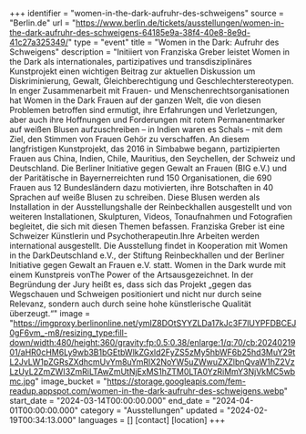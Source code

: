 +++
identifier = "women-in-the-dark-aufruhr-des-schweigens"
source = "Berlin.de"
url = "https://www.berlin.de/tickets/ausstellungen/women-in-the-dark-aufruhr-des-schweigens-64185e9a-38f4-40e8-8e9d-41c27a325349/"
type = "event"
title = "Women in the Dark: Aufruhr des Schweigens"
description = "Initiiert von Franziska Greber leistet Women in the Dark als internationales, partizipatives und transdisziplinäres Kunstprojekt einen wichtigen Beitrag zur aktuellen Diskussion um Diskriminierung, Gewalt, Gleichberechtigung und Geschlechterstereotypen.
In enger Zusammenarbeit mit Frauen- und Menschenrechtsorganisationen hat Women in the Dark Frauen auf der ganzen Welt, die von diesen Problemen betroffen sind ermutigt, ihre Erfahrungen und Verletzungen, aber auch ihre Hoffnungen und Forderungen mit rotem Permanentmarker auf weißen Blusen aufzuschreiben – in Indien waren es Schals – mit dem Ziel, den Stimmen von Frauen Gehör zu verschaffen. An diesem langfristigen Kunstprojekt, das 2016 in Simbabwe begann, partizipierten Frauen aus China, Indien, Chile, Mauritius, den Seychellen, der Schweiz und Deutschland.
Die Berliner Initiative gegen Gewalt an Frauen (BIG e.V.) und der Paritätische in Bayernerreichten rund 150 Organisationen, die 690 Frauen aus 12 Bundesländern dazu motivierten, ihre Botschaften in 40 Sprachen auf weiße Blusen zu schreiben.
Diese Blusen werden als Installation in der Ausstellungshalle der Reinbeckhallen ausgestellt und von weiteren Installationen, Skulpturen, Videos, Tonaufnahmen und Fotografien begleitet, die sich mit diesen Themen befassen.
Franziska Greber ist eine Schweizer Künstlerin und Psychotherapeutin.Ihre Arbeiten werden international ausgestellt.
Die Ausstellung findet in Kooperation mit Women in the DarkDeutschland e.V., der Stiftung Reinbeckhallen und der Berliner Initiative gegen Gewalt an Frauen e.V. statt.
Women in the Dark wurde mit einem Kunstpreis vonThe Power of the Artsausgezeichnet. In der Begründung der Jury heißt es, dass sich das Projekt „gegen das Wegschauen und Schweigen positioniert und nicht nur durch seine Relevanz, sondern auch durch seine hohe künstlerische Qualität überzeugt.“"
image = "https://imgproxy.berlinonline.net/ymIZ8DOtSYYZLDa17kJc3F7lUYPFDBCEJ0gF6vm_-m8/resizing_type:fill-down/width:480/height:360/gravity:fp:0.5:0.38/enlarge:1/q:70/cb:2024021901/aHR0cHM6Ly9wb3B1bGEtbWlkZGxld2FyZS5zMy5hbWF6b25hd3MuY29tL2JvLW1pZGRsZXdhcmUvYm8uYmRlX2NoYW5uZWwuZXZlbnQvaW1hZ2VzLzUyL2ZmZWI3ZmRiLTAwZmUtNjExMS1hZTM0LTA0YzRiMmY3NjVkMC5wbmc.jpg"
image_bucket = "https://storage.googleapis.com/fem-readup.appspot.com/women-in-the-dark-aufruhr-des-schweigens.webp"
start_date = "2024-03-14T00:00:00.000"
end_date = "2024-04-01T00:00:00.000"
category = "Ausstellungen"
updated = "2024-02-19T00:34:13.000"
languages = []
[contact]
[location]
+++